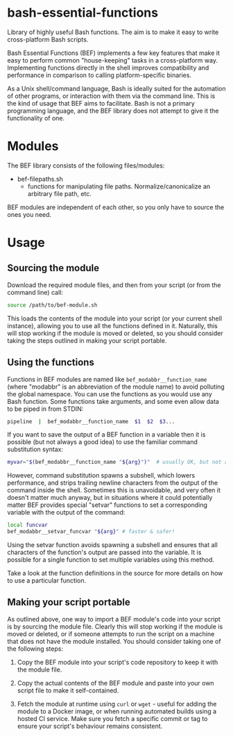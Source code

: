 bash-essential-functions
========================

Library of highly useful Bash functions. The aim is to make it easy to write cross-platform Bash scripts.

Bash Essential Functions (BEF) implements a few key features that make it easy to perform common "house-keeping" tasks in a cross-platform way. Implementing functions directly in the shell improves compatibility and performance in comparison to calling platform-specific binaries.

As a Unix shell/command language, Bash is ideally suited for the automation of other programs, or interaction with them via the command line. This is the kind of usage that BEF aims to facilitate. Bash is not a primary programming language, and the BEF library does not attempt to give it the functionality of one.

# Modules

The BEF library consists of the following files/modules:

- bef-filepaths.sh
  - functions for manipulating file paths. Normalize/canonicalize an arbitrary file path, etc.

BEF modules are independent of each other, so you only have to source the ones you need.

# Usage

## Sourcing the module

Download the required module files, and then from your script (or from the command line) call:

   ```bash
   source /path/to/bef-module.sh
   ```

This loads the contents of the module into your script (or your current shell instance), allowing you to use all the functions defined in it. Naturally, this will stop working if the module is moved or deleted, so you should consider taking the steps outlined in making your script portable.

## Using the functions

Functions in BEF modules are named like `bef_modabbr__function_name` (where "modabbr" is an abbreviation of the module name) to avoid polluting the global namespace. You can use the functions as you would use any Bash function. Some functions take arguments, and some even allow data to be piped in from STDIN:

   ```bash
   pipeline  |  bef_modabbr__function_name  $1  $2  $3...
   ```

If you want to save the output of a BEF function in a variable then it is possible (but not always a good idea) to use the familiar command substitution syntax:

   ```bash
myvar="$(bef_modabbr__function_name "${arg}")"  # usually OK, but not always!
   ```

However, command substitution spawns a subshell, which lowers performance, and strips trailing newline characters from the output of the command inside the shell. Sometimes this is unavoidable, and very often it doesn't matter much anyway, but in situations where it could potentially matter BEF provides special "setvar" functions to set a corresponding variable with the output of the command:

   ```bash
   local funcvar
   bef_modabbr__setvar_funcvar "${arg}" # faster & safer!
   ```

Using the setvar function avoids spawning a subshell and ensures that all characters of the function's output are passed into the variable. It is possible for a single function to set multiple variables using this method.

Take a look at the function definitions in the source for more details on how to use a particular function.

## Making your script portable

As outlined above, one way to import a BEF module's code into your script is by sourcing the module file. Clearly this will stop working if the module is moved or deleted, or if someone attempts to run the script on a machine that does not have the module installed. You should consider taking one of the following steps:

1. Copy the BEF module into your script's code repository to keep it with the module file.

2. Copy the actual contents of the BEF module and paste into your own script file to make it self-contained.

3. Fetch the module at runtime using `curl` or `wget` - useful for adding the module to a Docker image, or when running automated builds using a hosted CI service. Make sure you fetch a specific commit or tag to ensure your script's behaviour remains consistent.
